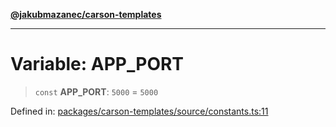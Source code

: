 [**@jakubmazanec/carson-templates**](../README.md)

---

# Variable: APP_PORT

> `const` **APP_PORT**: `5000` = `5000`

Defined in:
[packages/carson-templates/source/constants.ts:11](https://github.com/jakubmazanec/tools/blob/797379ce98752dc838b82c8398e04d90c58ce9e7/packages/carson-templates/source/constants.ts#L11)
